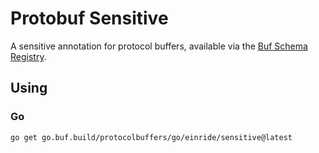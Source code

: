 # Protobuf Sensitive

A sensitive annotation for protocol buffers, available via the [Buf Schema
Registry](https://buf.build/einride/sensitive).

## Using

### Go

`go get go.buf.build/protocolbuffers/go/einride/sensitive@latest`
